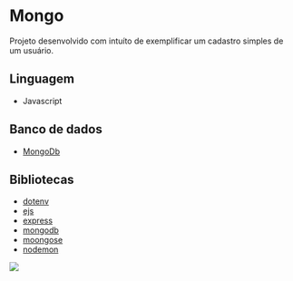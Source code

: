 # Mongo

Projeto desenvolvido com intuíto de exemplificar um cadastro simples de um usuário.

## Linguagem

* Javascript

## Banco de dados
* [MongoDb](https://www.mongodb.com/cloud/atlas/lp/try2?utm_content=rlsavisitor&utm_source=google&utm_campaign=gs_americas_rlsamultirest_search_core_brand_atlas_desktop_rlsa&utm_term=mongodb&utm_medium=cpc_paid_search&utm_ad=e&utm_ad_campaign_id=14412646314&adgroup=131761122172&gclid=Cj0KCQjw06OTBhC_ARIsAAU1yOWO7g2Cw2aucRs9MzuWBWRnzuTouieskdxWam0sRYCG96UBrHxqC0MaAp01EALw_wcB)

## Bibliotecas
* [dotenv](https://www.npmjs.com/package/dotenv)
* [ejs](https://www.npmjs.com/package/ejs)
* [express](https://www.npmjs.com/package/express)
* [mongodb](https://www.npmjs.com/package/mongodb)
* [moongose](https://www.npmjs.com/package/moongose)
* [nodemon](https://www.npmjs.com/package/nodemon)

<img align="center" src="/App.gif" />